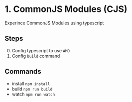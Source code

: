 # 1. CommonJS Modules (CJS)

Experince CommonJS Modules using typescript

## Steps
0. Config typescript to use `AMD`
0. Config `build` command

## Commands
- install `npm install`
- build `npm run build` 
- watch `npm run watch`

